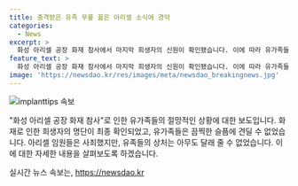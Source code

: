 ```yaml
---
title: 충격받은 유족 무릎 꿇은 아리셀 소식에 경악
categories:
  - News
excerpt: >
  화성 아리셀 공장 화재 참사에서 마지막 희생자의 신원이 확인됐습니다. 이에 따라 유가족들 중에는 충격에 실신하고 병원에 실려가는 등 힘든 상황들이 벌어졌습니다. 아리셀 임원들은 유족들을 찾아 사과했지만, 그들의 상처를 달래기에는 역부족했습니다. 유가족들의 슬픔과 분노는 아직도 크며, 화성시는 합동 장례 여부를 결정하겠다고 밝혔습니다. (150자)
feature_text: >
  화성 아리셀 공장 화재 참사에서 마지막 희생자의 신원이 확인됐습니다. 이에 따라 유가족들 중에는 충격에 실신하고 병원에 실려가는 등 힘든 상황들이 벌어졌습니다. 아리셀 임원들은 유족들을 찾아 사과했지만, 그들의 상처를 달래기에는 역부족했습니다. 유가족들의 슬픔과 분노는 아직도 크며, 화성시는 합동 장례 여부를 결정하겠다고 밝혔습니다. (150자)
image: 'https://newsdao.kr/res/images/meta/newsdao_breakingnews.jpg'
---
```


<p><img src="https://newsdao.kr/res/images/meta/newsdao_breakingnews.jpg" alt="implanttips 속보" /></p>

<p>"화성 아리셀 공장 화재 참사"로 인한 유가족들의 절망적인 상황에 대한 보도입니다. 화재로 인한 희생자의 명단이 최종 확인되었고, 유가족들은 끔찍한 슬픔에 견딜 수 없었습니다. 아리셀 임원들은 사죄했지만, 유족들의 상처는 아무도 달래 줄 수 없었습니다. 이에 대한 자세한 내용을 살펴보도록 하겠습니다.</p>
실시간 뉴스 속보는, <a href="https://newsdao.kr" rel="dofollow">https://newsdao.kr</a>


